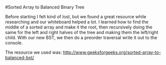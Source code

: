#Sorted Array to Balanced Binary Tree

Before starting I felt kind of lost, but we found a great resource while researching and our whiteboard helped a lot. I learned how to find the middle of a sorted array and 
make it the root, then recursively doing the same for the left and right halves of the tree and making them the left/right child. With our new BST, we then do a preorder traversal
write it out to the console.

The resource we used was:
http://www.geeksforgeeks.org/sorted-array-to-balanced-bst/